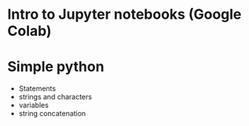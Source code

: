 # Intro to Jupyter notebooks (Google Colab)


# Simple python
- Statements
- strings and characters
- variables
- string concatenation
